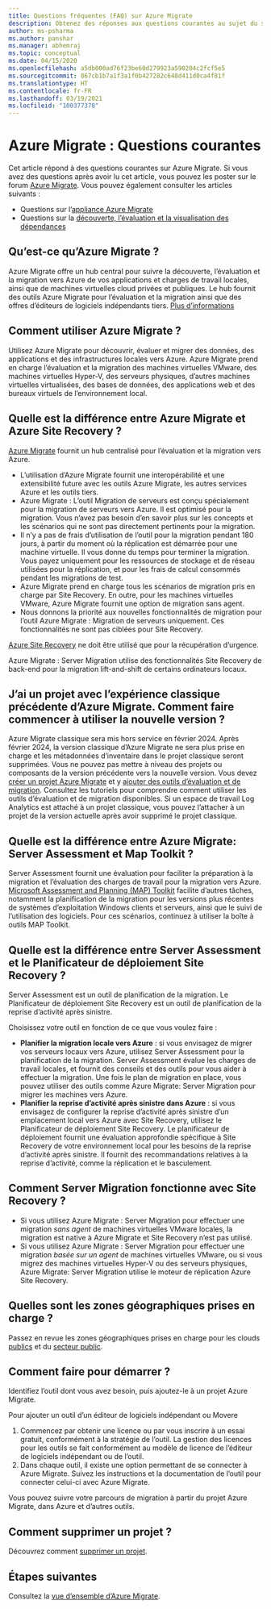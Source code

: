 ```yaml
---
title: Questions fréquentes (FAQ) sur Azure Migrate
description: Obtenez des réponses aux questions courantes au sujet du service Azure Migrate.
author: ms-psharma
ms.author: panshar
ms.manager: abhemraj
ms.topic: conceptual
ms.date: 04/15/2020
ms.openlocfilehash: a5db000ad76f23be60d279923a590204c2fcf5e5
ms.sourcegitcommit: 867cb1b7a1f3a1f0b427282c648d411d0ca4f81f
ms.translationtype: HT
ms.contentlocale: fr-FR
ms.lasthandoff: 03/19/2021
ms.locfileid: "100377378"
---
```

# <a name="azure-migrate-common-questions"></a>Azure Migrate : Questions courantes

Cet article répond à des questions courantes sur Azure Migrate. Si vous avez des questions après avoir lu cet article, vous pouvez les poster sur le forum [Azure Migrate](https://aka.ms/AzureMigrateForum). Vous pouvez également consulter les articles suivants :

- Questions sur l’[appliance Azure Migrate](common-questions-appliance.md)
- Questions sur la [découverte, l’évaluation et la visualisation des dépendances](common-questions-discovery-assessment.md)

## <a name="what-is-azure-migrate"></a>Qu’est-ce qu’Azure Migrate ?

Azure Migrate offre un hub central pour suivre la découverte, l’évaluation et la migration vers Azure de vos applications et charges de travail locales, ainsi que de machines virtuelles cloud privées et publiques. Le hub fournit des outils Azure Migrate pour l’évaluation et la migration ainsi que des offres d’éditeurs de logiciels indépendants tiers. [Plus d’informations](migrate-services-overview.md)

## <a name="what-can-i-do-with-azure-migrate"></a>Comment utiliser Azure Migrate ?

Utilisez Azure Migrate pour découvrir, évaluer et migrer des données, des applications et des infrastructures locales vers Azure. Azure Migrate prend en charge l’évaluation et la migration des machines virtuelles VMware, des machines virtuelles Hyper-V, des serveurs physiques, d’autres machines virtuelles virtualisées, des bases de données, des applications web et des bureaux virtuels de l’environnement local. 

## <a name="whats-the-difference-between-azure-migrate-and-azure-site-recovery"></a>Quelle est la différence entre Azure Migrate et Azure Site Recovery ?

[Azure Migrate](migrate-services-overview.md) fournit un hub centralisé pour l’évaluation et la migration vers Azure. 

- L’utilisation d’Azure Migrate fournit une interopérabilité et une extensibilité future avec les outils Azure Migrate, les autres services Azure et les outils tiers.
- Azure Migrate : L’outil Migration de serveurs est conçu spécialement pour la migration de serveurs vers Azure. Il est optimisé pour la migration. Vous n’avez pas besoin d’en savoir plus sur les concepts et les scénarios qui ne sont pas directement pertinents pour la migration. 
- Il n’y a pas de frais d’utilisation de l’outil pour la migration pendant 180 jours, à partir du moment où la réplication est démarrée pour une machine virtuelle. Il vous donne du temps pour terminer la migration. Vous payez uniquement pour les ressources de stockage et de réseau utilisées pour la réplication, et pour les frais de calcul consommés pendant les migrations de test.
- Azure Migrate prend en charge tous les scénarios de migration pris en charge par Site Recovery. En outre, pour les machines virtuelles VMware, Azure Migrate fournit une option de migration sans agent.
- Nous donnons la priorité aux nouvelles fonctionnalités de migration pour l’outil Azure Migrate : Migration de serveurs uniquement. Ces fonctionnalités ne sont pas ciblées pour Site Recovery.

[Azure Site Recovery](../site-recovery/site-recovery-overview.md) ne doit être utilisé que pour la récupération d’urgence.

Azure Migrate : Server Migration utilise des fonctionnalités Site Recovery de back-end pour la migration lift-and-shift de certains ordinateurs locaux.

## <a name="i-have-a-project-with-the-previous-classic-experience-of-azure-migrate-how-do-i-start-using-the-new-version"></a>J’ai un projet avec l’expérience classique précédente d’Azure Migrate. Comment faire commencer à utiliser la nouvelle version ?

Azure Migrate classique sera mis hors service en février 2024. Après février 2024, la version classique d’Azure Migrate ne sera plus prise en charge et les métadonnées d’inventaire dans le projet classique seront supprimées. Vous ne pouvez pas mettre à niveau des projets ou composants de la version précédente vers la nouvelle version. Vous devez [créer un projet Azure Migrate](create-manage-projects.md) et y [ajouter des outils d’évaluation et de migration](./create-manage-projects.md). Consultez les tutoriels pour comprendre comment utiliser les outils d’évaluation et de migration disponibles. Si un espace de travail Log Analytics est attaché à un projet classique, vous pouvez l’attacher à un projet de la version actuelle après avoir supprimé le projet classique.

## <a name="whats-the-difference-between-azure-migrate-server-assessment-and-the-map-toolkit"></a>Quelle est la différence entre Azure Migrate: Server Assessment et Map Toolkit ?

Server Assessment fournit une évaluation pour faciliter la préparation à la migration et l’évaluation des charges de travail pour la migration vers Azure. [Microsoft Assessment and Planning (MAP) Toolkit](https://www.microsoft.com/download/details.aspx?id=7826) facilite d’autres tâches, notamment la planification de la migration pour les versions plus récentes de systèmes d’exploitation Windows clients et serveurs, ainsi que le suivi de l’utilisation des logiciels. Pour ces scénarios, continuez à utiliser la boîte à outils MAP Toolkit.

## <a name="whats-the-difference-between-server-assessment-and-the-site-recovery-deployment-planner"></a>Quelle est la différence entre Server Assessment et le Planificateur de déploiement Site Recovery ?

Server Assessment est un outil de planification de la migration. Le Planificateur de déploiement Site Recovery est un outil de planification de la reprise d’activité après sinistre.

Choisissez votre outil en fonction de ce que vous voulez faire :

- **Planifier la migration locale vers Azure** : si vous envisagez de migrer vos serveurs locaux vers Azure, utilisez Server Assessment pour la planification de la migration. Server Assessment évalue les charges de travail locales, et fournit des conseils et des outils pour vous aider à effectuer la migration. Une fois le plan de migration en place, vous pouvez utiliser des outils comme Azure Migrate: Server Migration pour migrer les machines vers Azure.
- **Planifier la reprise d’activité après sinistre dans Azure** : si vous envisagez de configurer la reprise d’activité après sinistre d’un emplacement local vers Azure avec Site Recovery, utilisez le Planificateur de déploiement Site Recovery. Le planificateur de déploiement fournit une évaluation approfondie spécifique à Site Recovery de votre environnement local pour les besoins de la reprise d’activité après sinistre. Il fournit des recommandations relatives à la reprise d’activité, comme la réplication et le basculement.

## <a name="how-does-server-migration-work-with-site-recovery"></a>Comment Server Migration fonctionne avec Site Recovery ?

- Si vous utilisez Azure Migrate : Server Migration pour effectuer une migration *sans agent* de machines virtuelles VMware locales, la migration est native à Azure Migrate et Site Recovery n’est pas utilisé.
- Si vous utilisez Azure Migrate : Server Migration pour effectuer une migration *basée sur un agent* de machines virtuelles VMware, ou si vous migrez des machines virtuelles Hyper-V ou des serveurs physiques, Azure Migrate: Server Migration utilise le moteur de réplication Azure Site Recovery.

## <a name="which-geographies-are-supported"></a>Quelles sont les zones géographiques prises en charge ?

Passez en revue les zones géographiques prises en charge pour les clouds [publics](migrate-support-matrix.md#supported-geographies-public-cloud) et du [secteur public](migrate-support-matrix.md#supported-geographies-azure-government).

## <a name="how-do-i-get-started"></a>Comment faire pour démarrer ?

Identifiez l’outil dont vous avez besoin, puis ajoutez-le à un projet Azure Migrate. 

Pour ajouter un outil d’un éditeur de logiciels indépendant ou Movere

1. Commencez par obtenir une licence ou par vous inscrire à un essai gratuit, conformément à la stratégie de l’outil. La gestion des licences pour les outils se fait conformément au modèle de licence de l’éditeur de logiciels indépendant ou de l’outil.
2. Dans chaque outil, il existe une option permettant de se connecter à Azure Migrate. Suivez les instructions et la documentation de l’outil pour connecter celui-ci avec Azure Migrate.

Vous pouvez suivre votre parcours de migration à partir du projet Azure Migrate, dans Azure et d’autres outils.

## <a name="how-do-i-delete-a-project"></a>Comment supprimer un projet ?

Découvrez comment [supprimer un projet](how-to-delete-project.md). 

## <a name="next-steps"></a>Étapes suivantes

Consultez la [vue d’ensemble d’Azure Migrate](migrate-services-overview.md).